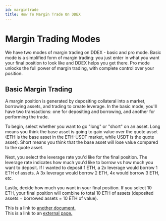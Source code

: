 ```yaml
---
id: margintrade
title: How To Margin Trade On DDEX
---
```


# Margin Trading Modes

We have two modes of margin trading on DDEX - basic and pro mode. Basic mode is a simplified form of margin trading: you just enter in what you want your final position to look like and DDEX helps you get there. Pro mode unlocks the full power of margin trading, with complete control over your position.

## Basic Margin Trading

A margin position is generated by depositing collateral into a market, borrowing assets, and trading to create leverage. In the basic mode, you'll have two transactions: one for depositing and borrowing, and another for performing the trade.

To begin, select whether you want to go "long" or "short" on an asset. Long means you think the base asset is going to gain value over the quote asset (ETH is the base asset in the ETH-USDT market, while USDT is the quote asset). Short means you think that the base asset will lose value compared to the quote asset.

Next, you select the leverage rate you'd like for the final position. The leverage rate indicates how much you'd like to borrow vs how much you want to deposit. If I wanted to deposit 1 ETH, a 2x leverage would borrow 1 ETH of assets. A 3x leverage would borrow 2 ETH, 4x would borrow 3 ETH, etc.

Lastly, decide how much you want in your final position. If you select 10 ETH, your final position will combine to total 10 ETH of assets (deposited assets + borrowed assets = 10 ETH of value).

This is a link to [another document.](doc3.md)  
This is a link to an [external page.](http://www.example.com)
